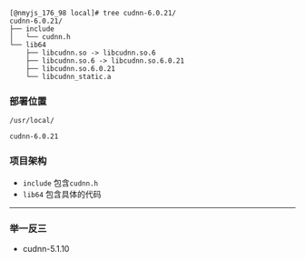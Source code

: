 ```
[@nmyjs_176_98 local]# tree cudnn-6.0.21/
cudnn-6.0.21/
├── include
│   └── cudnn.h
└── lib64
    ├── libcudnn.so -> libcudnn.so.6
    ├── libcudnn.so.6 -> libcudnn.so.6.0.21
    ├── libcudnn.so.6.0.21
    └── libcudnn_static.a

```

### 部署位置
```
/usr/local/
```
```
cudnn-6.0.21
```

### 项目架构
- `include` 包含`cudnn.h`
- `lib64` 包含具体的代码

---

### 举一反三
- cudnn-5.1.10
